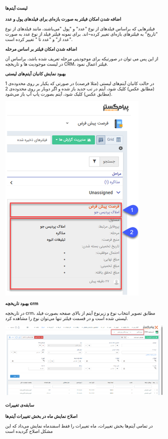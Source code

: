 
#### لیست آیتم‌ها

**اضافه شدن امکان فیلتر به صورت بازه‌ای برای فیلدهای پول و عدد**

فیلترهایی که براساس فیلدهای از نوع "عدد" و "پول "می‌باشند، مانند فیلدهای از نوع "تاریخ" به فیلترهای بازه‌ای تغییر کرده¬اند. برای نمونه فیلتر فیلد از نوع عدد به صورت "عدد از" و "عدد تا " تغییر کرده است.

**اضافه شدن امکان فیلتر بر اساس مرحله**

از این پس می توان در صورتیکه برای موجودیتی مرحله تعریف شده باشد، براساس آن در لیست موجودیت ها و تاریخچه CRM، فیلتر اعمال نمود.

**بهبود نمایش کانبان آیتم‌های لیستی** 

در حالت کانبان آیتم‌های لیستی (مثلا فرصت) در صورتی که یکبار بر روی محدوده‌ی 1 (مطابق عکس) کلیک شود، آیتم در تب جدید باز شده و اگر دوبار بر روی محدوده‌ی 2 (مطابق عکس) کلیک شود، آیتم بصورت پاپ آپ باز می‌شود.

![](84.png)

**بهبود تاریخچه crm**

در تاریخچه crm، مطابق تصویر انتخاب نوع و زیرنوع آیتم از بالای صفحه بصورت فیلد لیستی شده است و در قسمت فیلتر تنها می‌توان نوع را مشاهده کرد.

![](85.png)

#### سابقه‌ی تغییرات 

**اصلاح نمایش ماه در بخش تغییرات آیتم‌ها**

در تمامی آیتم‌ها بخش تغییرات، ماه تغییرات را فقط اسفندماه نمایش می‌داد که این مشکل اصلاح گردیده است
